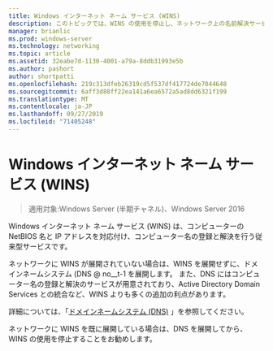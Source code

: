 ```yaml
---
title: Windows インターネット ネーム サービス (WINS)
description: このトピックでは、WINS の使用を停止し、ネットワーク上の名前解決サービスに DNS を使用する方法について説明します。
manager: brianlic
ms.prod: windows-server
ms.technology: networking
ms.topic: article
ms.assetid: 32eabe7d-1130-4001-a79a-8ddb31993e5b
ms.author: pashort
author: shortpatti
ms.openlocfilehash: 219c313dfeb26319cd5f537df417724de7044648
ms.sourcegitcommit: 6aff3d88ff22ea141a6ea6572a5ad8dd6321f199
ms.translationtype: MT
ms.contentlocale: ja-JP
ms.lasthandoff: 09/27/2019
ms.locfileid: "71405248"
---
```

#  <a name="windows-internet-name-service-wins"></a>Windows インターネット ネーム サービス (WINS)

>適用対象:Windows Server (半期チャネル)、Windows Server 2016

Windows インターネット ネーム サービス (WINS) は、コンピューターの NetBIOS 名と IP アドレスを対応付け、コンピューター名の登録と解決を行う従来型サービスです。

ネットワークに WINS が展開されていない場合は、WINS を展開せずに、ドメインネームシステム \(DNS @ no__t-1 を展開します。 また、DNS にはコンピューター名の登録と解決のサービスが用意されており、Active Directory Domain Services との統合など、WINS よりも多くの追加の利点があります。

詳細については、「[ドメインネームシステム (DNS)](https://docs.microsoft.com/windows-server/networking/dns/dns-top) 」を参照してください。

ネットワークに WINS を既に展開している場合は、DNS を展開してから、WINS の使用を停止することをお勧めします。

